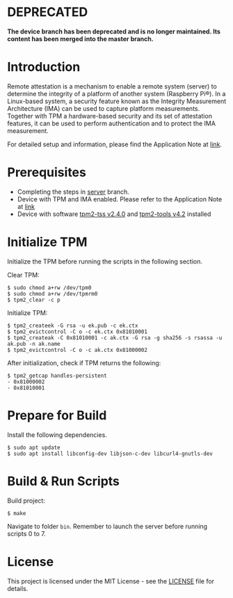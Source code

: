# DEPRECATED

**The device branch has been deprecated and is no longer maintained. Its content has been merged into the master branch.**

# Introduction
Remote attestation is a mechanism to enable a remote system (server) to determine the integrity of a platform of another system (Raspberry Pi®). In a Linux-based system, a security feature known as the Integrity Measurement Architecture (IMA) can be used to capture platform measurements. Together with TPM a hardware-based security and its set of attestation features, it can be used to perform authentication and to protect the IMA measurement.

For detailed setup and information, please find the Application Note at [link](https://github.com/Infineon/remote-attestation-optiga-tpm/tree/master/documents).

# Prerequisites
- Completing the steps in [server](https://github.com/Infineon/remote-attestation-optiga-tpm/tree/server) branch.
- Device with TPM and IMA enabled. Please refer to the Application Note at [link](https://github.com/Infineon/remote-attestation-optiga-tpm/tree/master/documents) 
- Device with software [tpm2-tss v2.4.0](https://github.com/tpm2-software/tpm2-tss) and [tpm2-tools v4.2](https://github.com/tpm2-software/tpm2-tools) installed

# Initialize TPM
Initialize the TPM before running the scripts in the following section.

Clear TPM:
```
$ sudo chmod a+rw /dev/tpm0
$ sudo chmod a+rw /dev/tpmrm0
$ tpm2_clear -c p
```
Initialize TPM:
```
$ tpm2_createek -G rsa -u ek.pub -c ek.ctx
$ tpm2_evictcontrol -C o -c ek.ctx 0x81010001
$ tpm2_createak -C 0x81010001 -c ak.ctx -G rsa -g sha256 -s rsassa -u ak.pub -n ak.name
$ tpm2_evictcontrol -C o -c ak.ctx 0x81000002
```
After initialization, check if TPM returns the following:
```
$ tpm2_getcap handles-persistent
- 0x81000002
- 0x81010001
```

# Prepare for Build
Install the following dependencies.

```
$ sudo apt update
$ sudo apt install libconfig-dev libjson-c-dev libcurl4-gnutls-dev
```

# Build & Run Scripts
Build project:
```
$ make
```
Navigate to folder `bin`. Remember to launch the server before running scripts 0 to 7.

# License
This project is licensed under the MIT License - see the [LICENSE](LICENSE) file for details.
